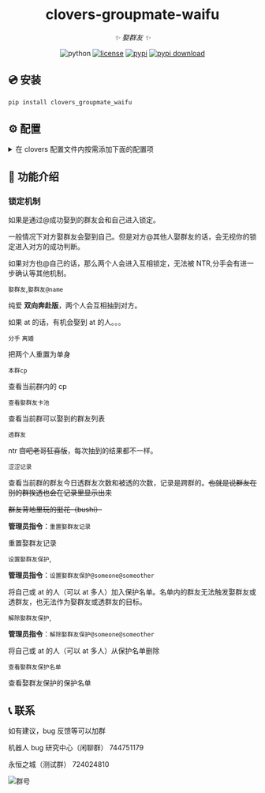 <div align="center">

# clovers-groupmate-waifu

_✨ 娶群友 ✨_

<img src="https://img.shields.io/badge/python-3.12+-blue.svg" alt="python">
<a href="./LICENSE"><img src="https://img.shields.io/github/license/KarisAya/clovers_groupmate_waifu.svg" alt="license"></a>
<a href="https://pypi.python.org/pypi/clovers_groupmate_waifu"><img src="https://img.shields.io/pypi/v/clovers_groupmate_waifu.svg" alt="pypi"></a>
<a href="https://pypi.python.org/pypi/clovers_groupmate_waifu"><img src="https://img.shields.io/pypi/dm/clovers_groupmate_waifu" alt="pypi download"></a>

</div>

## 💿 安装

```bash
pip install clovers_groupmate_waifu
```

## ⚙️ 配置

<details>

<summary>在 clovers 配置文件内按需添加下面的配置项</summary>

```toml
[clovers_groupmate_waifu]
# 默认显示字体
fontname = "simsun"
# 默认备用字体
fallback_fonts = [ "Arial", "Tahoma", "Microsoft YaHei", "Segoe UI", "Segoe UI Emoji", "Segoe UI Symbol", "Helvetica Neue", "PingFang SC", "Hiragino Sans GB", "Source Han Sans SC", "Noto Sans SC", "Noto Sans CJK JP", "WenQuanYi Micro Hei", "Apple Color Emoji", "Noto Color Emoji",]
# 文件记录存档路径
waifu_path = "./data/waifu/"
# 是否每日重置cp记录
waifu_reset = true
# 指定成功概率
waifu_he = 40
# 指定失败概率
waifu_be = 20
# NTR概率
waifu_ntr = 50
# 成功提示列表
happy_end_tips = [
    "好耶~",
    "婚礼？启动！",
    "需要咱主持婚礼吗qwq",
    "不许秀恩爱！",
    "(响起婚礼进行曲♪)",
    "比翼从此添双翅，连理于今有合枝。\n琴瑟和鸣鸳鸯栖，同心结结永相系。",
    "金玉良缘，天作之合，郎才女貌，喜结同心。",
    "繁花簇锦迎新人，车水马龙贺新婚。",
    "乾坤和乐，燕尔新婚。",
    "愿天下有情人终成眷属。",
    "花团锦绣色彩艳，嘉宾满堂话语喧。",
    "火树银花不夜天，春归画栋双栖燕。",
    "红妆带绾同心结，碧树花开并蒂莲。",
    "一生一世两情相悦，三世尘缘四世同喜",
    "玉楼光辉花并蒂，金屋春暖月初圆。",
    "笙韵谱成同生梦，烛光笑对含羞人。",
    "祝你们百年好合,白头到老。",
    "祝你们生八个。",
]
# 失败提示列表
bad_end_tips = [
    "你没有娶到群友，强者注定孤独，加油！",
    "找不到对象.jpg",
    "雪花飘飘北风萧萧～天地一片苍茫。",
    "要不等着分配一个对象？",
    "恭喜伱没有娶到老婆~",
    "醒醒，伱没有老婆。",
    "哈哈哈哈哈哈哈哈哈",
    "智者不入爱河，建设美丽中国。",
    "智者不入爱河，我们终成富婆",
    "智者不入爱河，寡王一路硕博",
]
# 娶群友发言时间过滤
waifu_last_sent_time_filter = 2592000
# 指定涩涩成功率
yinpa_he = 50
# 指定cp涩涩成功率
yinpa_cp = 50
```

</details>

## 🎉 功能介绍

### 锁定机制

如果是通过@成功娶到的群友会和自己进入锁定。

一般情况下对方娶群友会娶到自己。但是对方@其他人娶群友的话，会无视你的锁定进入对方的成功判断。

如果对方也@自己的话，那么两个人会进入互相锁定，无法被 NTR,分手会有进一步确认等其他机制。

`娶群友`,`娶群友@name`

纯爱 **双向奔赴版**，两个人会互相抽到对方。

如果 at 的话，有机会娶到 at 的人。。。

`分手` `离婚`

把两个人重置为单身

`本群cp`

查看当前群内的 cp

`查看娶群友卡池`

查看当前群可以娶到的群友列表

`透群友`

ntr ~~宫吧老哥狂喜版~~，每次抽到的结果都不一样。

`涩涩记录`

查看当前群的群友今日透群友次数和被透的次数，记录是跨群的。~~也就是说群友在别的群挨透也会在记录里显示出来~~

~~群友背地里玩的挺花（bushi）~~

**管理员指令**：`重置娶群友记录`

重置娶群友记录

`设置娶群友保护`,

**管理员指令**：`设置娶群友保护@someone@someother`

将自己或 at 的人（可以 at 多人）加入保护名单。名单内的群友无法触发娶群友或透群友，也无法作为娶群友或透群友的目标。

`解除娶群友保护`,

**管理员指令**：`解除娶群友保护@someone@someother`

将自己或 at 的人（可以 at 多人）从保护名单删除

`查看娶群友保护名单`

查看娶群友保护的保护名单

## 📞 联系

如有建议，bug 反馈等可以加群

机器人 bug 研究中心（闲聊群） 744751179

永恒之城（测试群） 724024810

![群号](https://github.com/KarisAya/clovers/blob/master/%E9%99%84%E4%BB%B6/qrcode_1676538742221.jpg)
